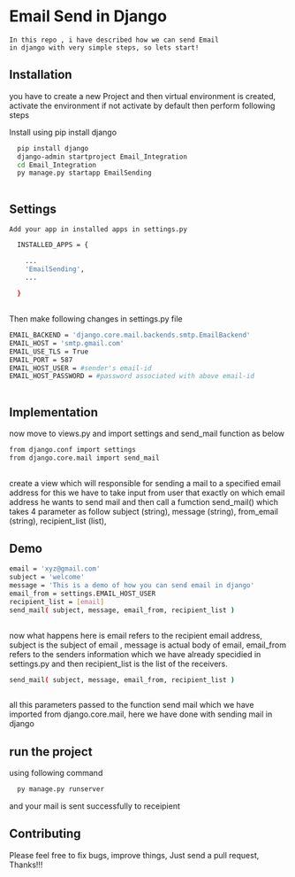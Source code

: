 
# Email Send in Django

    In this repo , i have described how we can send Email 
    in django with very simple steps, so lets start!
    


## Installation

you have to create a new Project and then virtual environment 
is created, activate the environment if not activate by default 
then perform following steps

Install using pip install django



```bash
  pip install django
  django-admin startproject Email_Integration
  cd Email_Integration
  py manage.py startapp EmailSending
    
```
  ## Settings

    Add your app in installed apps in settings.py

```bash
  INSTALLED_APPS = {

    ...
    'EmailSending',
    ...
  
  }
    
```
Then make following changes in settings.py file


```bash
EMAIL_BACKEND = 'django.core.mail.backends.smtp.EmailBackend'
EMAIL_HOST = 'smtp.gmail.com'
EMAIL_USE_TLS = True
EMAIL_PORT = 587
EMAIL_HOST_USER = #sender's email-id
EMAIL_HOST_PASSWORD = #password associated with above email-id
 
```
## Implementation

now move to views.py and import settings and send_mail function as below


```bash
from django.conf import settings
from django.core.mail import send_mail
 
```


create a view which will responsible for sending a mail to a specified email address
for this we have to take input from user that exactly on which email address he wants to send mail
and then call a fumction send_mail() which takes 4 parameter as follow
   subject (string),
   message (string), 
   from_email (string), 
   recipient_list (list),








## Demo


```bash
email = 'xyz@gmail.com'
subject = 'welcome'
message = 'This is a demo of how you can send email in django'
email_from = settings.EMAIL_HOST_USER
recipient_list = [email]
send_mail( subject, message, email_from, recipient_list )
 
```

now what happens here is email refers to the recipient email address,
subject is the subject of email , message is actual body of email,
email_from refers to the senders information which we have already specidied in settings.py
and then recipient_list is the list of the receivers.

```bash
send_mail( subject, message, email_from, recipient_list )
 
```

all this parameters passed to the function send mail which we have imported from django.core.mail, 
here we have done with sending mail in django

## run the project 

using following command
```bash
  py manage.py runserver
```
and your mail is sent successfully to receipient 

## Contributing

Please feel free to fix bugs, improve things, Just send a pull request, Thanks!!!

